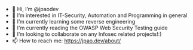 - 👋 Hi, I’m @jpaodev
- 👀 I’m interested in IT-Security, Automation and Programming in general
- 🌱 I’m currently learning some reverse engineering
- 📘 I'm currently reading the OWASP Web Security Testing guide
- 💞️ I’m looking to collaborate on any Infosec related projects!:)
- 📫 How to reach me: https://jpao.dev/about/

<!---
jpaodev/jpaodev is a ✨ special ✨ repository because its `README.md` (this file) appears on your GitHub profile.
You can click the Preview link to take a look at your changes.
--->
